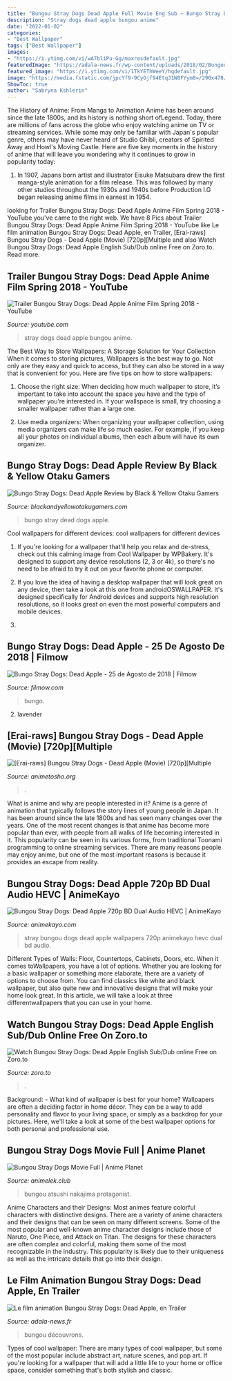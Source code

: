 ```yaml
---
title: "Bungou Stray Dogs Dead Apple Full Movie Eng Sub ~ Bungo Stray Dogs: Dead Apple Review By Black &amp; Yellow Otaku Gamers"
description: "Stray dogs dead apple bungou anime"
date: "2022-01-02"
categories:
- "Best Wallpaper"
tags: ["Best Wallpaper"]
images:
- "https://i.ytimg.com/vi/wA7bliPu-Gg/maxresdefault.jpg"
featuredImage: "https://adala-news.fr/wp-content/uploads/2018/02/Bungou-Stray-Dogs-Dead-Apple-anime-image-5.jpg"
featured_image: "https://i.ytimg.com/vi/1TkYEThWeeY/hqdefault.jpg"
image: "https://media.fstatic.com/jpcYf9-9CyOjf94EtqJ1W8FYym8=/290x478/smart/media/movies/covers/2019/03/7IXy06r3QhvYzRJZevoYLfoJXUJ.jpg"
ShowToc: true
author: "Sabryna Kshlerin"
---
```



The History of Anime: From Manga to Animation
Anime has been around since the late 1800s, and its history is nothing short ofLegend. Today, there are millions of fans across the globe who enjoy watching anime on TV or streaming services. While some may only be familiar with Japan's popular genre, others may have never heard of Studio Ghibli, creators of Spirited Away and Howl's Moving Castle. Here are five key moments in the history of anime that will leave you wondering why it continues to grow in popularity today:
1) In 1907, Japans born artist and illustrator Eisuke Matsubara drew the first manga-style animation for a film release. This was followed by many other studios throughout the 1930s and 1940s before Production I.G began releasing anime films in earnest in 1954.

	

		
looking for Trailer Bungou Stray Dogs: Dead Apple Anime Film Spring 2018 - YouTube you've came to the right web. We have 8 Pics about Trailer Bungou Stray Dogs: Dead Apple Anime Film Spring 2018 - YouTube like Le film animation Bungou Stray Dogs: Dead Apple, en Trailer, [Erai-raws] Bungou Stray Dogs - Dead Apple (Movie) [720p][Multiple and also Watch Bungou Stray Dogs: Dead Apple English Sub/Dub online Free on Zoro.to. Read more:
		
    
## Trailer Bungou Stray Dogs: Dead Apple Anime Film Spring 2018 - YouTube

<img loading=lazy src="https://i.ytimg.com/vi/wA7bliPu-Gg/maxresdefault.jpg" onerror="this.onerror=null;this.src='https://tse3.mm.bing.net/th?id=OIP.MsPXO1kHOdSokUrd8ql9MQHaEK&amp;pid=15.1';" alt="Trailer Bungou Stray Dogs: Dead Apple Anime Film Spring 2018 - YouTube">

_Source: youtube.com_

>stray dogs dead apple bungou anime. 

	

The Best Way to Store Wallpapers: A Storage Solution for Your Collection
When it comes to storing pictures, Wallpapers is the best way to go. Not only are they easy and quick to access, but they can also be stored in a way that is convenient for you. Here are five tips on how to store wallpapers:
1) Choose the right size: When deciding how much wallpaper to store, it’s important to take into account the space you have and the type of wallpaper you’re interested in. If your wallspace is small, try choosing a smaller wallpaper rather than a large one.

2) Use media organizers: When organizing your wallpaper collection, using media organizers can make life so much easier. For example, if you keep all your photos on individual albums, then each album will have its own organizer.

    
## Bungo Stray Dogs: Dead Apple Review By Black &amp; Yellow Otaku Gamers

<img loading=lazy src="https://i2.wp.com/img1.ak.crunchyroll.com/i/spire4/10025f6cf32f99169222e18fef19fa9a1485882528_full.png?resize=640%2C206" onerror="this.onerror=null;this.src='https://tse2.mm.bing.net/th?id=OIP.iI5BFcGlNN0JZrL1RwqlQQHaCY&amp;pid=15.1';" alt="Bungo Stray Dogs: Dead Apple Review by Black &amp; Yellow Otaku Gamers">

_Source: blackandyellowotakugamers.com_

>bungo stray dead dogs apple. 

	

Cool wallpapers for different devices:
cool wallpapers for different devices 

1. If you're looking for a wallpaper that'll help you relax and de-stress, check out this calming image from Cool Wallpaper by WPBakery. It's designed to support any device resolutions (2, 3 or 4k), so there's no need to be afraid to try it out on your favorite phone or computer.

2. If you love the idea of having a desktop wallpaper that will look great on any device, then take a look at this one from androidOSWALLPAPER. It's designed specifically for Android devices and supports high resolution resolutions, so it looks great on even the most powerful computers and mobile devices.

3.

    
## Bungo Stray Dogs: Dead Apple - 25 De Agosto De 2018 | Filmow

<img loading=lazy src="https://media.fstatic.com/jpcYf9-9CyOjf94EtqJ1W8FYym8=/290x478/smart/media/movies/covers/2019/03/7IXy06r3QhvYzRJZevoYLfoJXUJ.jpg" onerror="this.onerror=null;this.src='https://tse4.mm.bing.net/th?id=OIP.LwxwfB_UO1ENErmwrFY6NgAAAA&amp;pid=15.1';" alt="Bungo Stray Dogs: Dead Apple - 25 de Agosto de 2018 | Filmow">

_Source: filmow.com_

>bungo. 

	

2. lavender 

    
## [Erai-raws] Bungou Stray Dogs - Dead Apple (Movie) [720p][Multiple

<img loading=lazy src="https://storage.animetosho.org/sframes/00085ca1_2692610.png?s=3" onerror="this.onerror=null;this.src='https://tse1.mm.bing.net/th?id=OIP.0mG01q_7iB8Yy1dFzUYz3QHaEK&amp;pid=15.1';" alt="[Erai-raws] Bungou Stray Dogs - Dead Apple (Movie) [720p][Multiple">

_Source: animetosho.org_

>. 

	

What is anime and why are people interested in it?
Anime is a genre of animation that typically follows the story lines of young people in Japan. It has been around since the late 1800s and has seen many changes over the years. One of the most recent changes is that anime has become more popular than ever, with people from all walks of life becoming interested in it. This popularity can be seen in its various forms, from traditional Toonami programming to online streaming services. There are many reasons people may enjoy anime, but one of the most important reasons is because it provides an escape from reality.

    
## Bungou Stray Dogs: Dead Apple 720p BD Dual Audio HEVC | AnimeKayo

<img loading=lazy src="https://animekayo.com/wp-content/uploads/2019/06/bungou-stray-dogs-dead-apple-720p-bd-dual-audio-hevc.jpg" onerror="this.onerror=null;this.src='https://tse4.mm.bing.net/th?id=OIP.dNnVcG8bARhsmUe1RoBHTgHaEZ&amp;pid=15.1';" alt="Bungou Stray Dogs: Dead Apple 720p BD Dual Audio HEVC | AnimeKayo">

_Source: animekayo.com_

>stray bungou dogs dead apple wallpapers 720p animekayo hevc dual bd audio. 

	

Different Types of Walls: Floor, Countertops, Cabinets, Doors, etc.
When it comes toWallpapers, you have a lot of options. Whether you are looking for a basic wallpaper or something more elaborate, there are a variety of options to choose from. You can find classics like white and black wallpaper, but also quite new and innovative designs that will make your home look great. In this article, we will take a look at three differentwallpapers that you can use in your home.

    
## Watch Bungou Stray Dogs: Dead Apple English Sub/Dub Online Free On Zoro.to

<img loading=lazy src="https://i.ytimg.com/vi/1TkYEThWeeY/hqdefault.jpg" onerror="this.onerror=null;this.src='https://tse3.mm.bing.net/th?id=OIP.6TAmCRloOx-U5PB_GAi0fgHaFj&amp;pid=15.1';" alt="Watch Bungou Stray Dogs: Dead Apple English Sub/Dub online Free on Zoro.to">

_Source: zoro.to_

>. 

	

Background: - What kind of wallpaper is best for your home?
Wallpapers are often a deciding factor in home décor. They can be a way to add personality and flavor to your living space, or simply as a backdrop for your pictures. Here, we'll take a look at some of the best wallpaper options for both personal and professional use.

    
## Bungou Stray Dogs Movie Full | Anime Planet

<img loading=lazy src="https://images6.alphacoders.com/965/965366.jpg" onerror="this.onerror=null;this.src='https://tse4.mm.bing.net/th?id=OIP.3fKIoUi7xi1J-aLO7WiaZgHaEK&amp;pid=15.1';" alt="Bungou Stray Dogs Movie Full | Anime Planet">

_Source: animelek.club_

>bungou atsushi nakajima protagonist. 

	

Anime Characters and their Designs: Most animes feature colorful characters with distinctive designs.
There are a variety of anime characters and their designs that can be seen on many different screens. Some of the most popular and well-known anime character designs include those of Naruto, One Piece, and Attack on Titan. The designs for these characters are often complex and colorful, making them some of the most recognizable in the industry. This popularity is likely due to their uniqueness as well as the intricate details that go into their design.

    
## Le Film Animation Bungou Stray Dogs: Dead Apple, En Trailer

<img loading=lazy src="https://adala-news.fr/wp-content/uploads/2018/02/Bungou-Stray-Dogs-Dead-Apple-anime-image-5.jpg" onerror="this.onerror=null;this.src='https://tse4.mm.bing.net/th?id=OIP.tyG_llLJXSZaKA5oPhhLwgHaEK&amp;pid=15.1';" alt="Le film animation Bungou Stray Dogs: Dead Apple, en Trailer">

_Source: adala-news.fr_

>bungou découvrons. 

	

Types of cool wallpaper:
There are many types of cool wallpaper, but some of the most popular include abstract art, nature scenes, and pop art. If you're looking for a wallpaper that will add a little life to your home or office space, consider something that's both stylish and classic.

